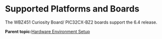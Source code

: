 # Supported Platforms and Boards

The WBZ451 Curiosity Board/ PIC32CX-BZ2 boards support the 6.4 release.

**Parent topic:**[Hardware Environment Setup](GUID-0E01ADCD-AF56-4D4A-97C5-3BEECF3D7193.md)

